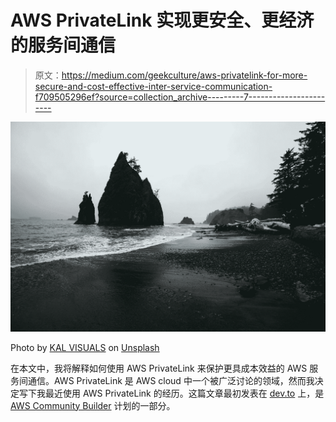 # AWS PrivateLink 实现更安全、更经济的服务间通信

> 原文：<https://medium.com/geekculture/aws-privatelink-for-more-secure-and-cost-effective-inter-service-communication-f709505296ef?source=collection_archive---------7----------------------->

![](img/3ee3f524fd6dfdd4d38d42953f348cb0.png)

Photo by [KAL VISUALS](https://unsplash.com/@kalvisuals?utm_source=unsplash&utm_medium=referral&utm_content=creditCopyText) on [Unsplash](https://unsplash.com/@kalvisuals?utm_source=unsplash&utm_medium=referral&utm_content=creditCopyText)

在本文中，我将解释如何使用 AWS PrivateLink 来保护更具成本效益的 AWS 服务间通信。AWS PrivateLink 是 AWS cloud 中一个被广泛讨论的领域，然而我决定写下我最近使用 AWS PrivateLink 的经历。这篇文章最初发表在 [dev.to](https://dev.to/aws-builders/aws-privatelink-for-more-secure-and-cost-effective-inter-service-communication-38hh) 上，是 [AWS Community Builder](https://aws.amazon.com/developer/community/community-builders/) 计划的一部分。